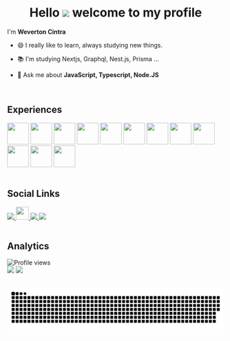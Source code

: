 <h1 align="center">Hello <img src="https://raw.githubusercontent.com/kaueMarques/kaueMarques/master/hi.gif" width="30px"> welcome to my profile</h1>

I'm <strong>Weverton Cintra</strong>

- 😄 I really like to learn, always studying new things.

- 📚  I'm studying Nextjs, Graphql, Nest.js, Prisma ...

- 💬 Ask me about **JavaScript, Typescript, Node.JS**

</br>

## Experiences

<div align="display: flex">
  <img src="https://cdn.jsdelivr.net/gh/devicons/devicon/icons/javascript/javascript-original.svg" height="50" width="50" />
  <img src="https://cdn.jsdelivr.net/gh/devicons/devicon/icons/typescript/typescript-original.svg" height="50" width="50" />
  <img src="https://cdn.jsdelivr.net/gh/devicons/devicon/icons/react/react-original.svg" height="50" width="50" />
  <img src="https://cdn.jsdelivr.net/gh/devicons/devicon/icons/nodejs/nodejs-plain-wordmark.svg" height="50" width="50" />
  <img src="https://cdn.jsdelivr.net/gh/devicons/devicon/icons/express/express-original-wordmark.svg" height="50" width="50" />
  <img src="https://cdn.jsdelivr.net/gh/devicons/devicon/icons/postgresql/postgresql-original-wordmark.svg" height="50" width="50" />
  <img src="https://cdn.jsdelivr.net/gh/devicons/devicon/icons/docker/docker-original.svg" height="50" width="50" />
  <img src="https://cdn.jsdelivr.net/gh/devicons/devicon/icons/mongodb/mongodb-original-wordmark.svg" height="50" width="50" />
  <img src="https://cdn.jsdelivr.net/gh/devicons/devicon/icons/redis/redis-original-wordmark.svg" height="50" width="50" />
  <img src="https://cdn.jsdelivr.net/gh/devicons/devicon/icons/jest/jest-plain.svg" height="50" width="50" />
  <img src="https://cdn.jsdelivr.net/gh/devicons/devicon/icons/html5/html5-original-wordmark.svg" height="50" width="50" />
  <img src="https://cdn.jsdelivr.net/gh/devicons/devicon/icons/css3/css3-original-wordmark.svg" height="50" width="50" />
</div>

</br>

## Social Links

<div align="display: flex">
  <a href="https://www.linkedin.com/in/wevertoncintra" target="_blank">
    <img src="https://img.shields.io/badge/-LinkedIn-%230077B5?style=for-the-badge&logo=linkedin&logoColor=white" target="_blank">
  </a> 
  <a href="https://app.rocketseat.com.br/me/weverton-cintra" target="_blank">
    <img src="https://avatars0.githubusercontent.com/u/28929274?s=200&v=4" height="30" width="30" />
  </a>
  <a href = "mailto:weverton.cintra.1@gmail.com">
    <img src="https://img.shields.io/badge/Gmail-D14836?style=for-the-badge&logo=gmail&logoColor=white" target="_blank">
  </a>
  <a href="https://instagram.com/weverton_cintra" target="_blank">
    <img src="https://img.shields.io/badge/-Instagram-%23E4405F?style=for-the-badge&logo=instagram&logoColor=white" target="_blank">
  </a>
</div>

</br>

## Analytics

<img src="https://komarev.com/ghpvc/?username=WevertonCintra&color=blueviolet&" alt="Profile views" />

<div align="left">
  <img height="180em" src="https://github-readme-stats.vercel.app/api?username=WevertonCintra&show_icons=true&theme=radical&include_all_commits=true&count_private=true"/>
  <img height="180em" src="https://github-readme-stats.vercel.app/api/top-langs/?username=WevertonCintra&layout=compact&langs_count=7&theme=radical"/>
</div>

</br>
  
![Snake animation](https://github.com/WevertonCintra/WevertonCintra/blob/output/github-contribution-grid-snake.svg)
